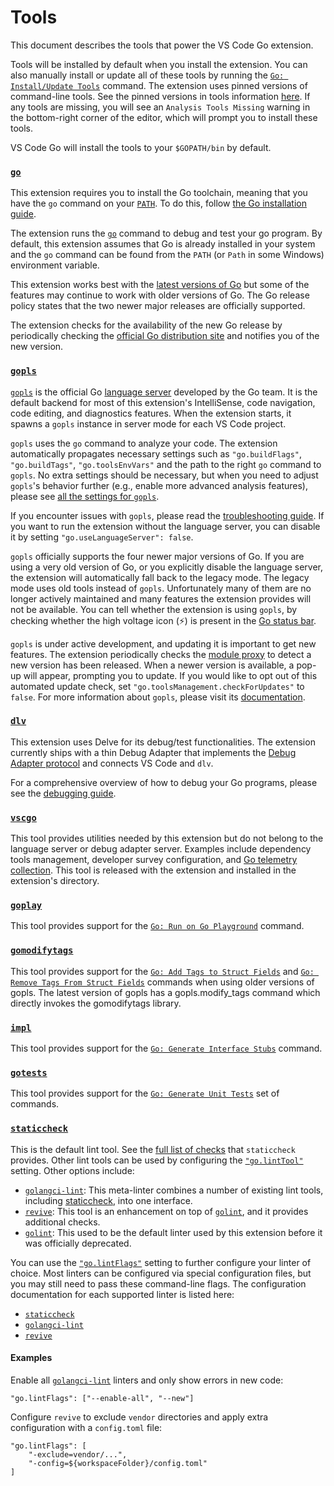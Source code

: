 # Tools

This document describes the tools that power the VS Code Go extension.

Tools will be installed by default when you install the extension. You can also manually install or update all of these tools by running the [`Go: Install/Update Tools`](commands.md#go-installupdate-tools) command. The extension uses pinned versions of command-line tools. See the pinned versions in tools information [here](https://github.com/golang/vscode-go/blob/master/extension/src/goToolsInformation.ts). If any tools are missing, you will see an `Analysis Tools Missing` warning in the bottom-right corner of the editor, which will prompt you to install these tools.

VS Code Go will install the tools to your `$GOPATH/bin` by default. 

### [`go`]
This extension requires you to install the Go toolchain, meaning that you have the `go` command on your [`PATH`](https://en.wikipedia.org/wiki/PATH_(variable)). To do this, follow [the Go installation guide](https://golang.org/doc/install).

The extension runs the [`go`] command to debug and test your go program. By default, this extension assumes that Go is already installed in your system and the `go` command can be found from the `PATH` (or `Path` in some Windows) environment variable.

This extension works best with the [latest versions of Go](https://golang.org/doc/devel/release.html#policy) but  some of the features may continue to work with older versions of Go. The Go release policy states that the two newer major releases are officially supported.

The extension checks for the availability of the new Go release by periodically checking the [official Go distribution site](https://golang.org/dl) and notifies you of the new version. 

### [`gopls`]
[`gopls`] is the official Go [language server](https://langserver.org/) developed by the Go team. It is the default backend for most of this extension's IntelliSense, code navigation, code editing, and diagnostics features. When the extension starts, it spawns a `gopls` instance in server mode for each VS Code project.

`gopls` uses the `go` command to analyze your code. The extension automatically propagates necessary settings such as  `"go.buildFlags"`, `"go.buildTags"`, `"go.toolsEnvVars"` and the path to the right `go` command to `gopls`. No extra settings should be necessary, but when you need to adjust `gopls`'s behavior further (e.g., enable more advanced analysis features), please see [all the settings for `gopls`](settings.md#settings-for-gopls).

If you encounter issues with `gopls`, please read the [troubleshooting guide](troubleshooting.md#collect-gopls-information). If you want to run the extension without the language server, you can disable it by setting `"go.useLanguageServer": false`.

`gopls` officially supports the four newer major versions of Go. If you are using a very old version of Go, or you explicitly disable the language server, the extension will automatically fall back to the legacy mode. The legacy mode uses old tools instead of `gopls`. Unfortunately many of them are no longer actively maintained and many features the extension provides will not be available.
You can tell whether the extension is using `gopls`, by checking whether the high voltage icon (⚡) is present in the [Go status bar](./ui.md).

`gopls` is under active development, and updating it is important to get new features. The extension periodically checks the [module proxy](https://golang.org/cmd/go/#hdr-Module_proxy_protocol) to detect a new version has been released. When a newer version is available, a pop-up will appear, prompting you to update. If you would like to opt out of this automated update check, set `"go.toolsManagement.checkForUpdates"` to `false`.
For more information about `gopls`, please visit its [documentation](https://golang.org/s/gopls).

<!-- TODO: link to gopls troubleshooting guide -->

### [`dlv`](https://github.com/go-delve/delve)
This extension uses Delve for its debug/test functionalities. The extension currently ships with a thin Debug Adapter that implements the [Debug Adapter protocol](https://microsoft.github.io/debug-adapter-protocol/) and connects VS Code and `dlv`.

For a comprehensive overview of how to debug your Go programs, please see the [debugging guide](./debugging.md).

### [`vscgo`](https://pkg.go.dev/github.com/golang/vscode-go/vscgo)

This tool provides utilities needed by this extension but do not belong to the language server
or debug adapter server. Examples include dependency tools management, developer survey
configuration, and [Go telemetry collection](https://github.com/golang/vscode-go/issues/3121).
This tool is released with the extension and installed in the extension's directory.

### [`goplay`](https://pkg.go.dev/github.com/haya14busa/goplay?tab=overview)

This tool provides support for the [`Go: Run on Go Playground`](features.md#go-playground) command.

### [`gomodifytags`](https://pkg.go.dev/github.com/fatih/gomodifytags?tab=overview)

This tool provides support for the [`Go: Add Tags to Struct Fields`](features.md#add-or-remove-struct-tags) and [`Go: Remove Tags From Struct Fields`](features.md#add-or-remove-struct-tags) commands when using older versions of gopls. The latest
version of gopls has a gopls.modify_tags command which directly invokes the
gomodifytags library.

### [`impl`](https://github.com/josharian/impl)

This tool provides support for the [`Go: Generate Interface Stubs`](features.md#generate-interface-implementation) command.

### [`gotests`](https://github.com/cweill/gotests/)

This tool provides support for the [`Go: Generate Unit Tests`](features.md#generate-unit-tests) set of commands.

### [`staticcheck`]

This is the default lint tool. See the [full list of checks](https://staticcheck.io/docs/checks) that `staticcheck` provides. Other lint tools can be used by configuring the [`"go.lintTool"`](settings.md#go.lintTool) setting.
Other options include:

  * [`golangci-lint`]: This meta-linter combines a number of existing lint tools, including [staticcheck](#staticcheck), into one interface.
  * [`revive`]: This tool is an enhancement on top of [`golint`], and it provides additional checks.
  * [`golint`]: This used to be the default linter used by this extension before it was officially deprecated.

You can use the [`"go.lintFlags"`](settings.md#go.lintFlags) setting to further configure your linter of choice. Most linters can be configured via special configuration files, but you may still need to pass these command-line flags. The configuration documentation for each supported linter is listed here:

* [`staticcheck`](https://staticcheck.io/docs/#configuration)
* [`golangci-lint`](https://golangci-lint.run/usage/configuration/)
* [`revive`](https://github.com/mgechev/revive#command-line-flags)

#### Examples

Enable all [`golangci-lint`] linters and only show errors in new code:

```json5
"go.lintFlags": ["--enable-all", "--new"]
```

Configure `revive` to exclude `vendor` directories and apply extra configuration with a `config.toml` file:

```json5
"go.lintFlags": [
    "-exclude=vendor/...",
    "-config=${workspaceFolder}/config.toml"
]
```

[`goimports`]: https://pkg.go.dev/golang.org/x/tools/cmd/goimports?tab=doc
[`gofmt`]: https://golang.org/cmd/gofmt/
[`golint`]: https://pkg.go.dev/golang.org/x/lint/golint?tab=overview
[`staticcheck`]: https://pkg.go.dev/honnef.co/go/tools/staticcheck?tab=overview
[`golangci-lint`]: https://golangci-lint.run/
[`revive`]: https://pkg.go.dev/github.com/mgechev/revive?tab=overview
[`gopls`]: https://golang.org/s/gopls
[`go`]: https://golang.org/cmd/go

